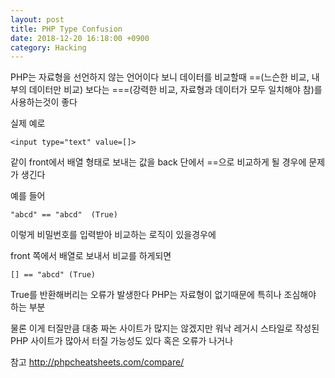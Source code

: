 ```yaml
---
layout: post
title: PHP Type Confusion 
date: 2018-12-20 16:18:00 +0900
category: Hacking 
---
```

PHP는 자료형을 선언하지 않는 언어이다 보니 
데이터를 비교할때 ==(느슨한 비교, 내부의 데이터만 비교) 보다는 ===(강력한 비교, 자료형과 데이터가 모두 일치해야 참)를 사용하는것이 좋다


실제 예로 



```
<input type="text" value=[]>
```

같이 front에서 배열 형태로 보내는 값을 back 단에서 ==으로 비교하게 될 경우에 문제가 생긴다





예를 들어
```
"abcd" == "abcd"  (True)
```
이렇게 비밀번호를 입력받아 비교하는 로직이 있을경우에 

front 쪽에서 배열로 보내서 비교를 하게되면 


```
[] == "abcd" (True)
```


True를 반환해버리는 오류가 발생한다 
PHP는 자료형이 없기때문에 특히나 조심해야 하는 부분

물론 이게 터질만큼 대충 짜논 사이트가 많지는 않겠지만 워낙 레거시 스타일로 작성된 PHP 사이트가 많아서 터질 가능성도 있다 혹은 오류가 나거나

참고 
http://phpcheatsheets.com/compare/


